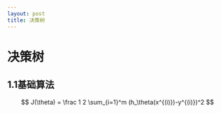 ```yaml
---
layout: post
title: 决策树
---
```


# 决策树
## 1.1基础算法
$$
J(\theta) = \frac 1 2 \sum_{i=1}^m (h_\theta(x^{(i)})-y^{(i)})^2
$$

